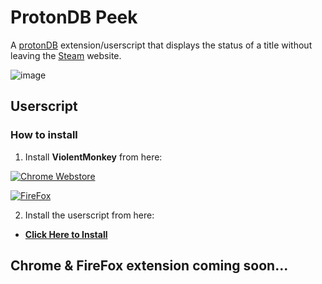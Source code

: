 # ProtonDB Peek
A [protonDB](https://www.protondb.com/) extension/userscript that displays the status of a title without leaving the [Steam](https://store.steampowered.com/) website.

![image](https://github.com/BlackRabbit22/ProtonDB-Peek/assets/30347438/d79e0093-5d3f-487c-92d2-11beb5903309)

## Userscript
### How to install
1. Install **ViolentMonkey** from here:

  [![Chrome Webstore](https://storage.googleapis.com/web-dev-uploads/image/WlD8wC6g8khYWPJUsQceQkhXSlv1/UV4C4ybeBTsZt43U4xis.png)](https://chrome.google.com/webstore/detail/violentmonkey/jinjaccalgkegednnccohejagnlnfdag)

 [![FireFox](https://i.imgur.com/RTQKbQe.png)](https://addons.mozilla.org/en-US/firefox/addon/violentmonkey/)

2. Install the userscript from here:
 *  [**Click Here to Install**](https://raw.githubusercontent.com/BlackRabbit22/ProtonDB-Peek/main/protondb.js)

## Chrome & FireFox extension coming soon...
